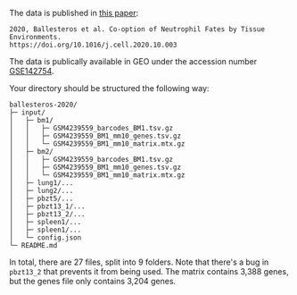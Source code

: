 The data is published in [this paper](https://doi.org/10.1016/j.cell.2020.10.003):

```
2020, Ballesteros et al. Co-option of Neutrophil Fates by Tissue Environments.
https://doi.org/10.1016/j.cell.2020.10.003
```
The data is publically available in GEO under the accession number [GSE142754](https://www.ncbi.nlm.nih.gov/geo/query/acc.cgi?acc=GSE142754).

Your directory should be structured the following way:

```
ballesteros-2020/
├─ input/
│   ├─ bm1/
│   │   ├─ GSM4239559_barcodes_BM1.tsv.gz
│   │   ├─ GSM4239559_BM1_mm10_genes.tsv.gz
│   │   └─ GSM4239559_BM1_mm10_matrix.mtx.gz
│   ├─ bm2/
│   │   ├─ GSM4239559_barcodes_BM1.tsv.gz
│   │   ├─ GSM4239559_BM1_mm10_genes.tsv.gz
│   │   └─ GSM4239559_BM1_mm10_matrix.mtx.gz
│   ├─ lung1/...
│   ├─ lung2/...
│   ├─ pbzt5/...
│   ├─ pbzt13_1/...
│   ├─ pbzt13_2/...
│   ├─ spleen1/...
│   ├─ spleen1/...
│   └─ config.json
└─ README.md
```
In total, there are 27 files, split into 9 folders. Note that there's a bug in `pbzt13_2` that prevents it from being used. The matrix contains 3,388 genes, but the genes file only contains 3,204 genes.